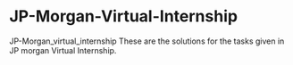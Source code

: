 # JP-Morgan-Virtual-Internship
JP-Morgan_virtual_internship
These are the solutions for the tasks given in JP morgan Virtual Internship.
